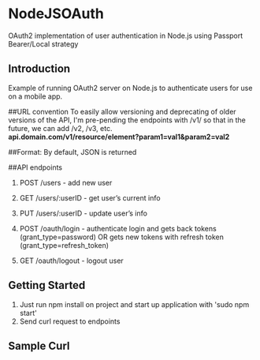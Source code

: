 NodeJSOAuth
===========
OAuth2 implementation of user authentication in Node.js using Passport Bearer/Local strategy

## Introduction
Example of running OAuth2 server on Node.js to authenticate users for use on a mobile app. 

##URL convention
To easily allow versioning and deprecating of older versions of the API, I'm pre-pending the endpoints with /v1/ so that in the future, we can add /v2, /v3, etc.  
__api.domain.com/v1/resource/element?param1=val1&param2=val2__

##Format:
By default, JSON is returned

##API endpoints
1. POST 	/users - add new user 

2. GET		/users/:userID - get user’s current info 

3. PUT 		/users/:userID - update user’s info 
	
4. POST		/oauth/login - authenticate login and gets back tokens (grant_type=password) OR gets new tokens with refresh token (grant_type=refresh_token) 

5. GET 		/oauth/logout - logout user 


## Getting Started
1. Just run npm install on project and start up application with 'sudo npm start'
2. Send curl request to endpoints

## Sample Curl
